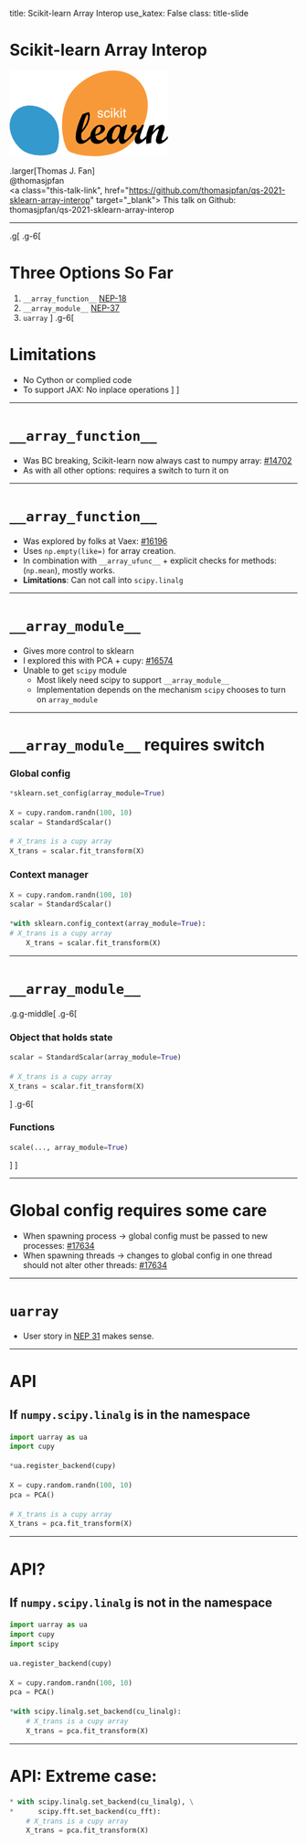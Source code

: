 title: Scikit-learn Array Interop
use_katex: False
class: title-slide

# Scikit-learn Array Interop

![](images/scikit-learn-logo-notext.png)

.larger[Thomas J. Fan]<br>
@thomasjpfan<br>
<a class="this-talk-link", href="https://github.com/thomasjpfan/qs-2021-sklearn-array-interop" target="_blank">
This talk on Github: thomasjpfan/qs-2021-sklearn-array-interop</a>

---

.g[
.g-6[
# Three Options So Far

1. `__array_function__` [NEP-18](https://numpy.org/neps/nep-0018-array-function-protocol.html)
2. `__array_module__` [NEP-37](https://numpy.org/neps/nep-0037-array-module.html)
3. `uarray`
]
.g-6[
# Limitations
- No Cython or complied code
- To support JAX: No inplace operations
]
]

---

# `__array_function__`

- Was BC breaking, Scikit-learn now always cast to numpy array: [#14702](https://github.com/scikit-learn/scikit-learn/pull/14702)
- As with all other options: requires a switch to turn it on

---

# `__array_function__`

- Was explored by folks at Vaex: [#16196](https://github.com/scikit-learn/scikit-learn/pull/16196)
- Uses `np.empty(like=)` for array creation.
- In combination with `__array_ufunc__` + explicit checks for methods: (`np.mean`), mostly works.
- **Limitations**: Can not call into `scipy.linalg`

---

# `__array_module__`

- Gives more control to sklearn
- I explored this with PCA + cupy: [#16574](https://github.com/scikit-learn/scikit-learn/pull/16574)
- Unable to get `scipy` module
    - Most likely need scipy to support `__array_module__`
    - Implementation depends on the mechanism `scipy` chooses to turn on `array_module`

---

# `__array_module__` requires switch

### Global config
```python
*sklearn.set_config(array_module=True)

X = cupy.random.randn(100, 10)
scalar = StandardScalar()

# X_trans is a cupy array
X_trans = scalar.fit_transform(X)
```

### Context manager
```python
X = cupy.random.randn(100, 10)
scalar = StandardScalar()

*with sklearn.config_context(array_module=True):
# X_trans is a cupy array
    X_trans = scalar.fit_transform(X)
```

---

# `__array_module__`

.g.g-middle[
.g-6[
### Object that holds state
```python
scalar = StandardScalar(array_module=True)

# X_trans is a cupy array
X_trans = scalar.fit_transform(X)
```
]
.g-6[
### Functions

```python
scale(..., array_module=True)
```
]
]


---

# Global config requires some care

- When spawning process -> global config must be passed to new processes: [#17634](https://github.com/scikit-learn/scikit-learn/pull/17634)
- When spawning threads -> changes to global config in one thread should not alter other threads: [#17634](https://github.com/scikit-learn/scikit-learn/pull/18736)

---

# `uarray`

- User story in [NEP 31](https://numpy.org/neps/nep-0031-uarray.html) makes sense.

---

# API
## If `numpy.scipy.linalg` is in the namespace

```python
import uarray as ua
import cupy

*ua.register_backend(cupy)

X = cupy.random.randn(100, 10)
pca = PCA()

# X_trans is a cupy array
X_trans = pca.fit_transform(X)
```

---

# API?
## If `numpy.scipy.linalg` is not in the namespace

```python
import uarray as ua
import cupy
import scipy

ua.register_backend(cupy)

X = cupy.random.randn(100, 10)
pca = PCA()

*with scipy.linalg.set_backend(cu_linalg):
    # X_trans is a cupy array
    X_trans = pca.fit_transform(X)
```

---

# API: Extreme case:

```python
* with scipy.linalg.set_backend(cu_linalg), \
*      scipy.fft.set_backend(cu_fft):
    # X_trans is a cupy array
    X_trans = pca.fit_transform(X)
```

